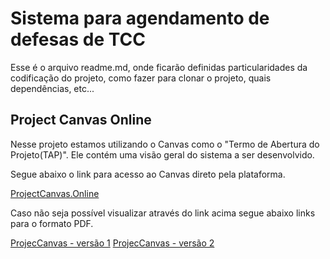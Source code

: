# Sistema para agendamento de defesas de TCC

Esse é o arquivo readme.md, onde ficarão definidas particularidades da codificação do projeto, como fazer para clonar o projeto, quais dependências, etc...

## Project Canvas Online

Nesse projeto estamos utilizando o Canvas como o "Termo de Abertura do Projeto(TAP)". Ele contém uma visão geral do sistema a ser desenvolvido.


Segue abaixo o link para acesso ao Canvas direto pela plataforma.

[ProjectCanvas.Online](http://app.projectcanvas.online/#/board/X53Xv1ELBX562MSCksgRVL5dDHDAmUF91X093qaK44=/public)

Caso não seja possível visualizar através do link acima segue abaixo links para o formato PDF.

[ProjecCanvas - versão 1](Project_Canvas_v1.pdf)
[ProjecCanvas - versão 2](Project_Canvas_v2.pdf)
